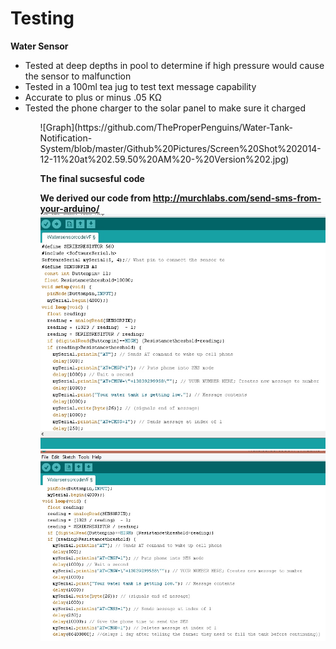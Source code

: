 Testing
==============
<b>Water Sensor</b>
<ul>

<li>Tested at deep depths in pool to determine if high pressure would cause the sensor to malfunction</li>
<li>Tested in a 100ml tea jug to test text message capability</li>
<li>Accurate to plus or minus .05 KΩ</li>
<li>Tested the phone charger to the solar panel to make sure it charged</li>
<ul/>
![Graph](https://github.com/TheProperPenguins/Water-Tank-Notification-System/blob/master/Github%20Pictures/Screen%20Shot%202014-12-11%20at%202.59.50%20AM%20-%20Version%202.jpg)

<b>The final sucsesful code<b/>

We derived our code from http://murchlabs.com/send-sms-from-your-arduino/
![finalcode](https://github.com/TheProperPenguins/Water-Tank-Notification-System/blob/master/Github%20Pictures/FinalCode(pic).jpg)
![finalcode2](https://github.com/TheProperPenguins/Water-Tank-Notification-System/blob/master/Github%20Pictures/FinalCode(pic)part%202%20(1).jpg)
